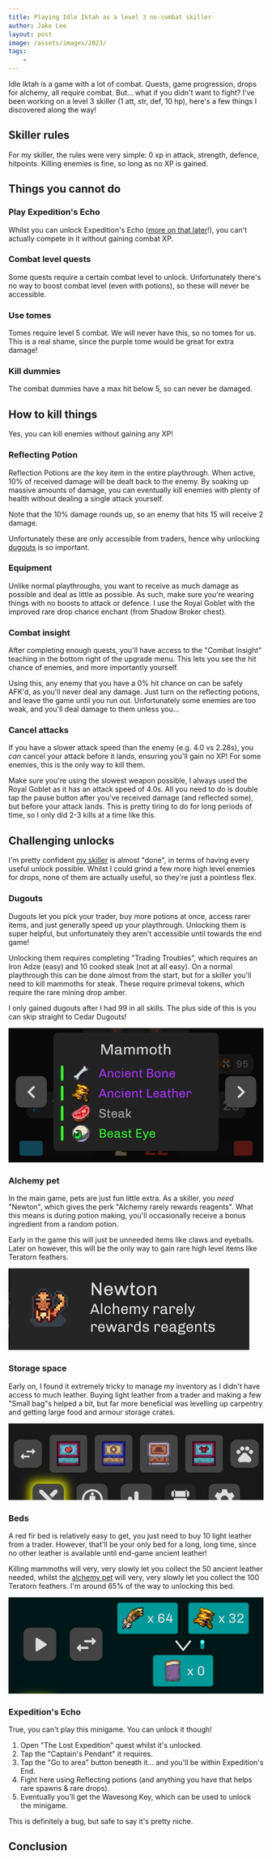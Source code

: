```yaml
---
title: Playing Idle Iktah as a level 3 no-combat skiller
author: Jake Lee
layout: post
image: /assets/images/2023/
tags:
    - 
---
```


Idle Iktah is a game with a lot of combat. Quests, game progression, drops for alchemy, all require combat. But... what if you didn't want to fight? I've been working on a level 3 skiller (1 att, str, def, 10 hp), here's a few things I discovered along the way!

## Skiller rules

For my skiller, the rules were very simple: 0 xp in attack, strength, defence, hitpoints. Killing enemies is fine, so long as no XP is gained.

## Things you cannot do

### Play Expedition's Echo

Whilst you can unlock Expedition's Echo ([more on that later](#expeditions-echo)!), you can't actually compete in it without gaining combat XP. 

### Combat level quests

Some quests require a certain combat level to unlock. Unfortunately there's no way to boost combat level (even with potions), so these will never be accessible.

### Use tomes

Tomes require level 5 combat. We will never have this, so no tomes for us. This is a real shame, since the purple tome would be great for extra damage!

### Kill dummies

The combat dummies have a max hit below 5, so can never be damaged.

## How to kill things

Yes, you can kill enemies without gaining any XP!

### Reflecting Potion

Reflection Potions are *the* key item in the entire playthrough. When active, 10% of received damage will be dealt back to the enemy. By soaking up massive amounts of damage, you can eventually kill enemies with plenty of health without dealing a single attack yourself. 

Note that the 10% damage rounds up, so an enemy that hits 15 will receive 2 damage.

Unfortunately these are only accessible from traders, hence why unlocking [dugouts](#dugouts) is so important. 

### Equipment

Unlike normal playthroughs, you want to receive as much damage as possible and deal as little as possible. As such, make sure you're wearing things with no boosts to attack or defence. I use the Royal Goblet with the improved rare drop chance enchant (from Shadow Broker chest).

### Combat insight

After completing enough quests, you'll have access to the "Combat Insight" teaching in the bottom right of the upgrade menu. This lets you see the hit chance of enemies, and more importantly yourself.

Using this, any enemy that you have a 0% hit chance on can be safely AFK'd, as you'll never deal any damage. Just turn on the reflecting potions, and leave the game until you run out. Unfortunately some enemies are too weak, and you'll deal damage to them unless you...

### Cancel attacks

If you have a slower attack speed than the enemy (e.g. 4.0 vs 2.28s), you *can* cancel your attack before it lands, ensuring you'll gain no XP! For some enemies, this is the only way to kill them.

Make sure you're using the slowest weapon possible, I always used the Royal Goblet as it has an attack speed of 4.0s. All you need to do is double tap the pause button after you've received damage (and reflected some), but before your attack lands. This is pretty tiring to do for long periods of time, so I only did 2-3 kills at a time like this.

## Challenging unlocks

I'm pretty confident [my skiller](#my-skiller) is almost "done", in terms of having every useful unlock possible. Whilst I could grind a few more high level enemies for drops, none of them are actually useful, so they're just a pointless flex. 

### Dugouts

Dugouts let you pick your trader, buy more potions at once, access rarer items, and just generally speed up your playthrough. Unlocking them is super helpful, but unfortunately they aren't accessible until towards the end game!

Unlocking them requires completing "Trading Troubles", which requires an Iron Adze (easy) and 10 cooked steak (not at all easy). On a normal playthrough this can be done almost from the start, but for a skiller you'll need to kill mammoths for steak. These require primeval tokens, which require the rare mining drop amber. 

I only gained dugouts after I had 99 in all skills. The plus side of this is you can skip straight to Cedar Dugouts!

[![](/assets/images/2024/skiller-mammoth.png)](/assets/images/skiller-mammoth.png)

### Alchemy pet

In the main game, pets are just fun little extra. As a skiller, you *need* "Newton", which gives the perk "Alchemy rarely rewards reagents". What this means is during potion making, you'll occasionally receive a bonus ingredient from a random potion.

Early in the game this will just be unneeded items like claws and eyeballs. Later on however, this will be the only way to gain rare high level items like Teratorn feathers. 

[![](/assets/images/2024/skiller-newton.png)](/assets/images/skiller-newton.png)

### Storage space

Early on, I found it extremely tricky to manage my inventory as I didn't have access to much leather. Buying light leather from a trader and making a few "Small bag"s helped a bit, but far more beneficial was levelling up carpentry and getting large food and armour storage crates.

[![](/assets/images/2024/skiller-storage.png)](/assets/images/skiller-storage.png)

### Beds

A red fir bed is relatively easy to get, you just need to buy 10 light leather from a trader. However, that'll be your only bed for a long, long time, since no other leather is available until end-game ancient leather!

Killing mammoths will very, very slowly let you collect the 50 ancient leather needed, whilst the [alchemy pet](#alchemy-pet) will very, very slowly let you collect the 100 Teratorn feathers. I'm around 65% of the way to unlocking this bed.

[![](/assets/images/2024/skiller-bed.png)](/assets/images/skiller-bed.png)

### Expedition's Echo

True, you can't play this minigame. You can unlock it though!

1. Open "The Lost Expedition" quest whilst it's unlocked.
2. Tap the "Captain's Pendant" it requires.
3. Tap the "Go to area" button beneath it... and you'll be within Expedition's End.
4. Fight here using Reflecting potions (and anything you have that helps rare spawns & rare drops).
5. Eventually you'll get the Wavesong Key, which can be used to unlock the minigame.

This is definitely a bug, but safe to say it's pretty niche.

## Conclusion